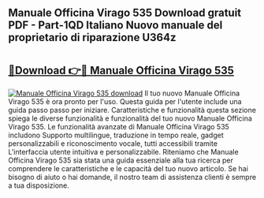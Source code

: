 ## Manuale Officina Virago 535 Download gratuit PDF - Part-1QD Italiano Nuovo manuale del proprietario di riparazione U364z

# <h2><a href="http://dfd3rp.blite.top/?on=Manuale+Officina+Virago+535">🔗Download 👉🔴 Manuale Officina Virago 535</a></h2>

[![Manuale Officina Virago 535 download](https://i.imgur.com/lujVjoI.png)](http://dfd3rp.blite.top/?on=Manuale+Officina+Virago+535)
Il tuo nuovo Manuale Officina Virago 535 è ora pronto per l'uso. Questa guida per l'utente include una guida passo passo per iniziare. Caratteristiche e funzionalità questa sezione spiega le diverse funzionalità e funzionalità del tuo nuovo Manuale Officina Virago 535. Le funzionalità avanzate di Manuale Officina Virago 535 includono Supporto multilingue, traduzione in tempo reale, gadget personalizzabili e riconoscimento vocale, tutti accessibili tramite L'interfaccia utente intuitiva e personalizzabile. Riteniamo che Manuale Officina Virago 535 sia stata una guida essenziale alla tua ricerca per comprendere le caratteristiche e le capacità del tuo nuovo articolo. Se hai bisogno di aiuto o hai domande, il nostro team di assistenza clienti è sempre a tua disposizione.
